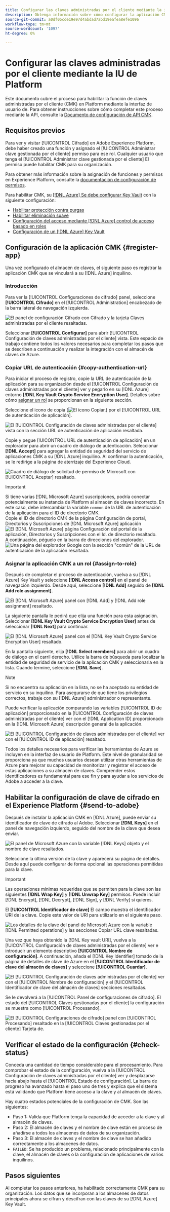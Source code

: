```yaml
---
title: Configurar las claves administradas por el cliente mediante la interfaz de usuario de Platform
description: Obtenga información sobre cómo configurar la aplicación CMK con el inquilino de Azure y enviar el ID de clave de cifrado a Adobe Experience Platform.
source-git-commit: a0df05cde19e97d4abdad7abd19eafea8efe1096
workflow-type: tm+mt
source-wordcount: '1097'
ht-degree: 0%

---
```


# Configurar las claves administradas por el cliente mediante la IU de Platform

Este documento cubre el proceso para habilitar la función de claves administradas por el cliente (CMK) en Platform mediante la interfaz de usuario de. Para obtener instrucciones sobre cómo completar este proceso mediante la API, consulte la [Documento de configuración de API CMK](./api-set-up.md).

## Requisitos previos

Para ver y visitar [!UICONTROL Cifrado] en Adobe Experience Platform, debe haber creado una función y asignado el [!UICONTROL Administrar clave gestionada por el cliente] permiso para ese rol. Cualquier usuario que tenga el [!UICONTROL Administrar clave gestionada por el cliente] El permiso puede habilitar CMK para su organización.

Para obtener más información sobre la asignación de funciones y permisos en Experience Platform, consulte la [documentación de configuración de permisos](https://experienceleague.adobe.com/docs/platform-learn/getting-started-for-data-architects-and-data-engineers/configure-permissions.html).

Para habilitar CMK, su [[!DNL Azure] Se debe configurar Key Vault](./azure-key-vault-config.md) con la siguiente configuración:

* [Habilitar protección contra purgas](https://learn.microsoft.com/en-us/azure/key-vault/general/soft-delete-overview#purge-protection)
* [Habilitar eliminación suave](https://learn.microsoft.com/en-us/azure/key-vault/general/soft-delete-overview)
* [Configuración del acceso mediante [!DNL Azure] control de acceso basado en roles](https://learn.microsoft.com/en-us/azure/role-based-access-control/)
* [Configuración de un [!DNL Azure] Key Vault](./azure-key-vault-config.md)

## Configuración de la aplicación CMK {#register-app}

Una vez configurado el almacén de claves, el siguiente paso es registrar la aplicación CMK que se vinculará a su [!DNL Azure] inquilino.

### Introducción

Para ver la [!UICONTROL Configuraciones de cifrado] panel, seleccione **[!UICONTROL Cifrado]** en el [!UICONTROL Administration] encabezado de la barra lateral de navegación izquierda.

![El panel de configuración Cifrado con Cifrado y la tarjeta Claves administradas por el cliente resaltadas.](../../images/governance-privacy-security/customer-managed-keys/encryption-configraion.png)

Seleccionar **[!UICONTROL Configurar]** para abrir [!UICONTROL Configuración de claves administradas por el cliente] vista. Este espacio de trabajo contiene todos los valores necesarios para completar los pasos que se describen a continuación y realizar la integración con el almacén de claves de Azure.

### Copiar URL de autenticación {#copy-authentication-url}

Para iniciar el proceso de registro, copie la URL de autenticación de la aplicación para su organización desde el [!UICONTROL Configuración de claves administradas por el cliente] ver y pegarlo en su [!DNL Azure] entorno **[!DNL Key Vault Crypto Service Encryption User]**. Detalles sobre cómo [asignar un rol](#assign-to-role) se proporcionan en la siguiente sección.

Seleccione el icono de copia (![El icono Copiar.](../../images/governance-privacy-security/customer-managed-keys/copy-icon.png)) por el [!UICONTROL URL de autenticación de aplicación].

![El [!UICONTROL Configuración de claves administradas por el cliente] vista con la sección URL de autenticación de aplicación resaltada.](../../images/governance-privacy-security/customer-managed-keys/application-authentication-url.png)

Copie y pegue [!UICONTROL URL de autenticación de aplicación] en un explorador para abrir un cuadro de diálogo de autenticación. Seleccionar **[!DNL Accept]** para agregar la entidad de seguridad del servicio de aplicaciones CMK a su [!DNL Azure] inquilino. Al confirmar la autenticación, se le redirige a la página de aterrizaje del Experience Cloud.

![Cuadro de diálogo de solicitud de permiso de Microsoft con [!UICONTROL Aceptar] resaltado.](../../images/governance-privacy-security/customer-managed-keys/app-permission.png)

>[!IMPORTANT]
>
>Si tiene varias [!DNL Microsoft Azure] suscripciones, podría conectar potencialmente su instancia de Platform al almacén de claves incorrecto. En este caso, debe intercambiar la variable `common` de la URL de autenticación de la aplicación para el ID de directorio CMK.<br>Copie el ID de directorio CMK de la página Configuración de portal, Directorios y Suscripciones de [!DNL Microsoft Azure] aplicación<br>![El [!DNL Microsoft Azure] página Configuración del portal de la aplicación, Directorios y Suscripciones con el Id. de directorio resaltado.](../../images/governance-privacy-security/customer-managed-keys/directory-id.png)<br>A continuación, péguelo en la barra de direcciones del explorador.<br>![Una página del explorador Google con la sección &quot;común&quot; de la URL de autenticación de la aplicación resaltada.](../../images/governance-privacy-security/customer-managed-keys/common-url-section.png)

### Asignar la aplicación CMK a un rol {#assign-to-role}

Después de completar el proceso de autenticación, vuelva a su [!DNL Azure] Key Vault y seleccione **[!DNL Access control]** en el panel de navegación izquierdo. Desde aquí, seleccione **[!DNL Add]** seguido de **[!DNL Add role assignment]**.

![El [!DNL Microsoft Azure] panel con [!DNL Add] y [!DNL Add role assignment] resaltado.](../../images/governance-privacy-security/customer-managed-keys/add-role-assignment.png)

La siguiente pantalla le pedirá que elija una función para esta asignación. Seleccionar **[!DNL Key Vault Crypto Service Encryption User]** antes de seleccionar **[!DNL Next]** para continuar.

![El [!DNL Microsoft Azure] panel con el [!DNL Key Vault Crypto Service Encryption User] resaltado.](../../images/governance-privacy-security/customer-managed-keys/select-role.png)

En la pantalla siguiente, elija **[!DNL Select members]** para abrir un cuadro de diálogo en el carril derecho. Utilice la barra de búsqueda para localizar la entidad de seguridad de servicio de la aplicación CMK y seleccionarla en la lista. Cuando termine, seleccione **[!DNL Save]**.

>[!NOTE]
>
>Si no encuentra su aplicación en la lista, no se ha aceptado su entidad de servicio en su inquilino. Para asegurarse de que tiene los privilegios correctos, trabaje con su [!DNL Azure] administrador o representante.

Puede verificar la aplicación comparando las variables [!UICONTROL ID de aplicación] proporcionado en la [!UICONTROL Configuración de claves administradas por el cliente] ver con el [!DNL Application ID] proporcionado en la [!DNL Microsoft Azure] descripción general de la aplicación.

![El [!UICONTROL Configuración de claves administradas por el cliente] ver con el [!UICONTROL ID de aplicación] resaltado.](../../images/governance-privacy-security/customer-managed-keys/application-id.png)

Todos los detalles necesarios para verificar las herramientas de Azure se incluyen en la interfaz de usuario de Platform. Este nivel de granularidad se proporciona ya que muchos usuarios desean utilizar otras herramientas de Azure para mejorar su capacidad de monitorizar y registrar el acceso de estas aplicaciones a su almacén de claves. Comprender estos identificadores es fundamental para ese fin y para ayudar a los servicios de Adobe a acceder a la clave.

## Habilitar la configuración de clave de cifrado en el Experience Platform {#send-to-adobe}

Después de instalar la aplicación CMK en [!DNL Azure], puede enviar su identificador de clave de cifrado al Adobe. Seleccionar **[!DNL Keys]** en el panel de navegación izquierdo, seguido del nombre de la clave que desea enviar.

![El panel de Microsoft Azure con la variable [!DNL Keys] objeto y el nombre de clave resaltados.](../../images/governance-privacy-security/customer-managed-keys/select-key.png)

Seleccione la última versión de la clave y aparecerá su página de detalles. Desde aquí puede configurar de forma opcional las operaciones permitidas para la clave.

>[!IMPORTANT]
>
>Las operaciones mínimas requeridas que se permiten para la clave son las siguientes **[!DNL Wrap Key]** y **[!DNL Unwrap Key]** permisos. Puede incluir [!DNL Encrypt], [!DNL Decrypt], [!DNL Sign], y [!DNL Verify] si quieres.

El **[!UICONTROL Identificador de clave]** El campo muestra el identificador URI de la clave. Copie este valor de URI para utilizarlo en el siguiente paso.

![Los detalles de la clave del panel de Microsoft Azure con la variable [!DNL Permitted operations] y las secciones Copiar URL clave resaltadas.](../../images/governance-privacy-security/customer-managed-keys/copy-key-url.png)

Una vez que haya obtenido la [!DNL Key vault URI], vuelva a la [!UICONTROL Configuración de claves administradas por el cliente] ver e introducir un elemento descriptivo **[!UICONTROL Nombre de configuración]**. A continuación, añada el [!DNL Key Identifier] tomado de la página de detalles de clave de Azure en el **[!UICONTROL Identificador de clave del almacén de claves]** y seleccione **[!UICONTROL Guardar]**.

![El [!UICONTROL Configuración de claves administradas por el cliente] ver con el [!UICONTROL Nombre de configuración] y el [!UICONTROL Identificador de clave del almacén de claves] secciones resaltadas.](../../images/governance-privacy-security/customer-managed-keys/configuration-name.png)

Se le devolverá a la [!UICONTROL Panel de configuraciones de cifrado]. El estado del [!UICONTROL Claves gestionadas por el cliente] la configuración se muestra como [!UICONTROL Procesando].

![El [!UICONTROL Configuraciones de cifrado] panel con [!UICONTROL Procesando] resaltado en la [!UICONTROL Claves gestionadas por el cliente] Tarjeta de.](../../images/governance-privacy-security/customer-managed-keys/processing.png)

## Verificar el estado de la configuración {#check-status}

Conceda una cantidad de tiempo considerable para el procesamiento. Para comprobar el estado de la configuración, vuelva a la [!UICONTROL Configuración de claves administradas por el cliente] ver y desplazarse hacia abajo hasta el [!UICONTROL Estado de configuración]. La barra de progreso ha avanzado hasta el paso uno de tres y explica que el sistema está validando que Platform tiene acceso a la clave y al almacén de claves.

Hay cuatro estados potenciales de la configuración de CMK. Son las siguientes:

* Paso 1: Valida que Platform tenga la capacidad de acceder a la clave y al almacén de claves.
* Paso 2: El almacén de claves y el nombre de clave están en proceso de añadirse a todos los almacenes de datos de su organización.
* Paso 3: El almacén de claves y el nombre de clave se han añadido correctamente a los almacenes de datos.
* `FAILED`: Se ha producido un problema, relacionado principalmente con la clave, el almacén de claves o la configuración de aplicaciones de varios inquilinos.

## Pasos siguientes

Al completar los pasos anteriores, ha habilitado correctamente CMK para su organización. Los datos que se incorporan a los almacenes de datos principales ahora se cifran y descifran con las claves de su [!DNL Azure] Key Vault.

